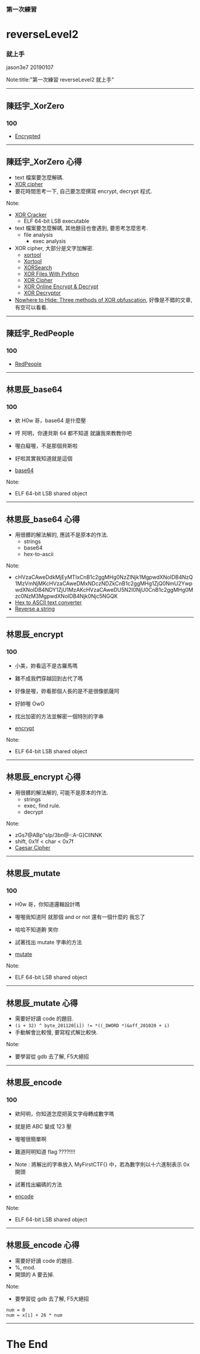 ### 第一次練習
# reverseLevel2
### 就上手

jason3e7 20190107

Note:title:"第一次練習 reverseLevel2 就上手"

---

## 陳廷宇_XorZero
### 100

* [Encrypted](reverseLevel2/file/Encrypted)

---

## 陳廷宇_XorZero 心得
* text 檔案要怎麼解碼.
* [XOR cipher](https://www.wikiwand.com/en/XOR_cipher)
* 要花時間思考一下, 自己要怎麼撰寫 encrypt, decrypt 程式.

Note:
* [XOR Cracker](https://wiremask.eu/tools/xor-cracker/)
  * ELF 64-bit LSB executable
* text 檔案要怎麼解碼, 其他題目也會遇到, 要思考怎麼思考.
  * file analysis
    * exec analysis
* XOR cipher, 大部分是文字加解密.
  * [xortool](https://github.com/hellman/xortool)
  * [Xortool](https://www.aldeid.com/wiki/Xortool)
  * [XORSearch](https://blog.didierstevens.com/programs/xorsearch/)
  * [XOR Files With Python](https://www.megabeets.net/xor-files-python/)
  * [XOR Cipher](https://www.dcode.fr/xor-cipher)
  * [XOR Online Encrypt & Decrypt](https://md5decrypt.net/en/Xor/)
  * [XOR Decryptor](https://www.browserling.com/tools/xor-decrypt)
* [Nowhere to Hide: Three methods of XOR obfuscation](https://blog.malwarebytes.com/threat-analysis/2013/05/nowhere-to-hide-three-methods-of-xor-obfuscation/), 好像是不錯的文章, 有空可以看看.

---

## 陳廷宇_RedPeople
### 100

* [RedPeople](reverseLevel2/file/RedPeople)

---

## 林思辰_base64
### 100

* 欸 H0w 哥，base64 是什麼壓
* 哼 阿明，你連貝斯 64 都不知道 就讓我來教教你吧
* 喔白癡喔，不是那個貝斯啦
* 好啦其實我知道就是這個

* [base64](reverseLevel2/file/base64)

Note:
* ELF 64-bit LSB shared object

---

## 林思辰_base64 心得
* 用很髒的解法解的, 應該不是原本的作法.
  * strings
  * base64
  * hex-to-ascii

Note:
* cHVzaCAweDdkMjEyMTIxCnB1c2ggMHg0NzZlNjk1MgpwdXNoIDB4NzQ1MzVmNjMKcHVzaCAweDMxNDczNDZkCnB1c2ggMHg1ZjQ0NmU2YwpwdXNoIDB4NDY1ZjU1MzAKcHVzaCAweDU5N2I0NjU0CnB1c2ggMHg0Mzc0NzM3MgpwdXNoIDB4Njk0Njc5NGQK
* [Hex to ASCII text converter](https://www.rapidtables.com/convert/number/hex-to-ascii.html)
* [Reverse a string](http://string-functions.com/reverse.aspx)

---

## 林思辰_encrypt
### 100

* 小美，妳看這不是古羅馬嗎
* 難不成我們穿越回到古代了嗎
* 好像是喔，妳看那個人長的是不是很像凱薩阿
* 好帥喔 OwO

* 找出加密的方法並解密一個特別的字串

* [encrypt](reverseLevel2/file/encrypt)

Note:
* ELF 64-bit LSB shared object

---

## 林思辰_encrypt 心得
* 用很髒的解法解的, 可能不是原本的作法.
  * strings
  * exec, find rule.
  * decrypt

Note:
* zGs7@ABp"sIp/3bn@-:A-G]CllNNK
* shift, 0x1f < char < 0x7f
* [Caesar Cipher](https://www.dcode.fr/caesar-cipher)

---

## 林思辰_mutate
### 100

* H0w 哥，你知道邏輯設計嗎
* 喔喔我知道阿 就那個 and or not 還有一個什麼的 我忘了
* 哈哈不知道齁 笑你

* 試著找出 mutate 字串的方法

* [mutate](reverseLevel2/file/mutate)

Note:
* ELF 64-bit LSB shared object

---

## 林思辰_mutate 心得
* 需要好好讀 code 的題目.
* `(i + 32) ^ byte_201120[i]) != *((_DWORD *)&off_201020 + i)`
* 手動解會比較慢, 要寫程式解比較快.

Note:
* 要學習從 gdb 去了解, F5大絕招

---

## 林思辰_encode
### 100

* 欸阿明，你知道怎麼把英文字母轉成數字嗎
* 就是把 ABC 變成 123 壓
* 喔喔很簡單啊
* 難道阿明知道 flag ????!!!!
* Note : 將解出的字串放入 MyFirstCTF{} 中，若為數字則以十六進制表示 0x 開頭

* 試著找出編碼的方法

* [encode](reverseLevel2/file/encode)

Note:
* ELF 64-bit LSB shared object

---

## 林思辰_encode 心得
* 需要好好讀 code 的題目.
* %, mod.
* 開頭的 A 要去掉.

Note:
* 要學習從 gdb 去了解, F5大絕招
```
num = 0
num = x[i] + 26 * num
```

---

# The End